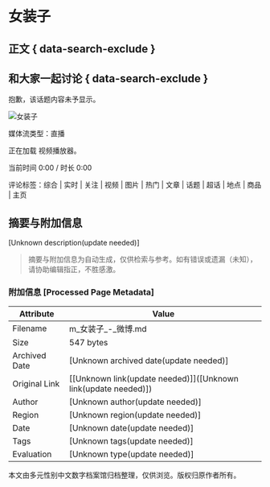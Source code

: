 # 女装子

## 正文 { data-search-exclude }


## 和大家一起讨论 { data-search-exclude }

抱歉，该话题内容未予显示。

![女装子](https://simg.s.weibo.com/imgtool/20240417_fabu_default.png)

媒体流类型：直播

正在加载 视频播放器。

当前时间 0:00 / 时长 0:00

评论标签：综合 | 实时 | 关注 | 视频 | 图片 | 热门 | 文章 | 话题 | 超话 | 地点 | 商品 | 主页
<!-- tcd_original_link https://m.weibo.cn/search?containerid=231522type%3D1%26t%3D10%26q%3D%23%E5%A5%B3%E8%A3%85%E5%AD%90%23&isnewpage=1&luicode=20000061&lfid=4812304736059562 -->


## 摘要与附加信息

<!-- tcd_abstract -->
[Unknown description(update needed)]
<!-- tcd_abstract_end -->

> 摘要与附加信息为自动生成，仅供检索与参考。如有错误或遗漏（未知），请协助编辑指正，不胜感激。

### 附加信息 [Processed Page Metadata]

| Attribute       | Value                                  |
|-----------------|----------------------------------------|
| Filename        | m_女装子_-_微博.md                             |
| Size            | 547 bytes                           |
| Archived Date   | [Unknown archived date(update needed)]                             |
| Original Link   | [[Unknown link(update needed)]]([Unknown link(update needed)])                       |
| Author          | [Unknown author(update needed)]                               |
| Region          | [Unknown region(update needed)]                               |
| Date            | [Unknown date(update needed)]                                 |
| Tags            | [Unknown tags(update needed)]                                 |
| Evaluation            | [Unknown type(update needed)]                                 |
<!-- tcd_table_end -->

本文由多元性别中文数字档案馆归档整理，仅供浏览。版权归原作者所有。
